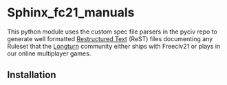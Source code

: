 Sphinx_fc21_manuals
===================

This python module uses the custom spec file parsers in the pyciv repo to generate well formatted
[Restructured Text](https://www.sphinx-doc.org/en/master/usage/restructuredtext/index.html) (ReST) files
documenting any Ruleset that the [Longturn](https://longturn.net) community either ships with Freeciv21 or
plays in our online multiplayer games.

[Documentation]:(docs/index.md)

Installation
------------
